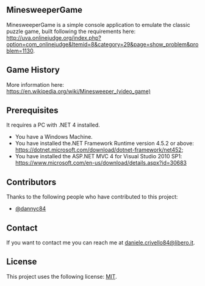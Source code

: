 ## MinesweeperGame

MinesweeperGame is a simple console application to emulate the classic puzzle game, built following the requirements here: http://uva.onlinejudge.org/index.php?option=com_onlinejudge&Itemid=8&category=29&page=show_problem&problem=1130.

## Game History

More information here: https://en.wikipedia.org/wiki/Minesweeper_(video_game)

## Prerequisites

It requires a PC with .NET 4 installed.
* You have a Windows Machine.
* You have installed the.NET Framework  Runtime version 4.5.2 or above: https://dotnet.microsoft.com/download/dotnet-framework/net452;
* You have installed the ASP.NET MVC 4 for Visual Studio 2010 SP1: https://www.microsoft.com/en-us/download/details.aspx?id=30683

## Contributors

Thanks to the following people who have contributed to this project:

* [@dannyc84](https://github.com/dannyc84)

## Contact

If you want to contact me you can reach me at daniele.crivello84@libero.it.

## License

This project uses the following license: [MIT](LICENSE.md).
